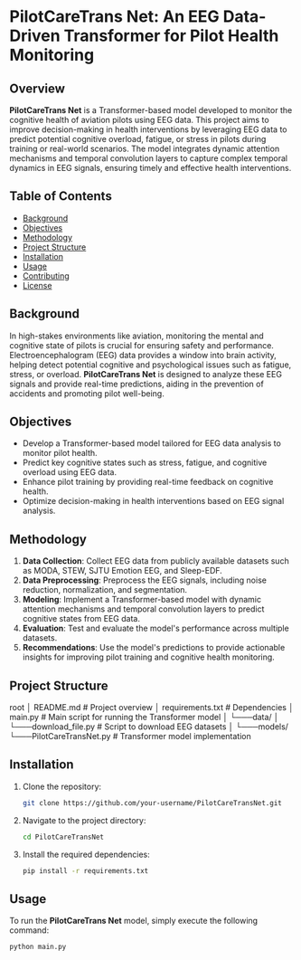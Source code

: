# PilotCareTrans Net: An EEG Data-Driven Transformer for Pilot Health Monitoring

## Overview

**PilotCareTrans Net** is a Transformer-based model developed to monitor the cognitive health of aviation pilots using EEG data. This project aims to improve decision-making in health interventions by leveraging EEG data to predict potential cognitive overload, fatigue, or stress in pilots during training or real-world scenarios. The model integrates dynamic attention mechanisms and temporal convolution layers to capture complex temporal dynamics in EEG signals, ensuring timely and effective health interventions.

## Table of Contents

- [Background](#background)
- [Objectives](#objectives)
- [Methodology](#methodology)
- [Project Structure](#project-structure)
- [Installation](#installation)
- [Usage](#usage)
- [Contributing](#contributing)
- [License](#license)

## Background

In high-stakes environments like aviation, monitoring the mental and cognitive state of pilots is crucial for ensuring safety and performance. Electroencephalogram (EEG) data provides a window into brain activity, helping detect potential cognitive and psychological issues such as fatigue, stress, or overload. **PilotCareTrans Net** is designed to analyze these EEG signals and provide real-time predictions, aiding in the prevention of accidents and promoting pilot well-being.

## Objectives

- Develop a Transformer-based model tailored for EEG data analysis to monitor pilot health.
- Predict key cognitive states such as stress, fatigue, and cognitive overload using EEG data.
- Enhance pilot training by providing real-time feedback on cognitive health.
- Optimize decision-making in health interventions based on EEG signal analysis.

## Methodology

1. **Data Collection**: Collect EEG data from publicly available datasets such as MODA, STEW, SJTU Emotion EEG, and Sleep-EDF.
2. **Data Preprocessing**: Preprocess the EEG signals, including noise reduction, normalization, and segmentation.
3. **Modeling**: Implement a Transformer-based model with dynamic attention mechanisms and temporal convolution layers to predict cognitive states from EEG data.
4. **Evaluation**: Test and evaluate the model's performance across multiple datasets.
5. **Recommendations**: Use the model's predictions to provide actionable insights for improving pilot training and cognitive health monitoring.

## Project Structure

root
│ README.md # Project overview
│ requirements.txt # Dependencies
│ main.py # Main script for running the Transformer model
│
└───data/
│ └───download_file.py # Script to download EEG datasets
│
└───models/
└───PilotCareTransNet.py # Transformer model implementation


## Installation

1. Clone the repository:
    ```bash
    git clone https://github.com/your-username/PilotCareTransNet.git
    ```
2. Navigate to the project directory:
    ```bash
    cd PilotCareTransNet
    ```
3. Install the required dependencies:
    ```bash
    pip install -r requirements.txt
    ```

## Usage

To run the **PilotCareTrans Net** model, simply execute the following command:
```bash
python main.py
